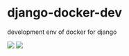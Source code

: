 # django-docker-dev
development env of docker for django


[![](https://images.microbadger.com/badges/image/mikesino/django-scaffold-with-docker.svg)](https://microbadger.com/images/mikesino/django-scaffold-with-docker "Get your own image badge on microbadger.com")
[![](https://images.microbadger.com/badges/version/mikesino/django-scaffold-with-docker.svg)](https://microbadger.com/images/mikesino/django-scaffold-with-docker "Get your own version badge on microbadger.com")

